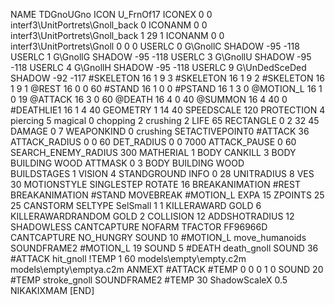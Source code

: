 NAME 			TDGnoUGno
ICON 			U_FrnOf17
ICONEX 0 0 interf3\UnitPortrets\Gnoll_back 0
ICONANM 0 0 interf3\UnitPortrets\Gnoll_back 1 29 1
ICONANM 0 0 interf3\UnitPortrets\Gnoll 0 0 0
USERLC 			0 G\GnollC SHADOW -95 -118
USERLC 			1 G\GnollG SHADOW -95 -118
USERLC 			3 G\GnollU SHADOW -95 -118
USERLC 			4 G\GnollH SHADOW -95 -118
USERLC 			9 G\UnDedSceDed SHADOW -92 -117
#SKELETON               16 1 9 3
#SKELETON               16 1 9 2
#SKELETON               16 1 9 1
@REST      		16 0 0 60
#STAND     		16 1 0 0
#PSTAND    		16 1 3 0
@MOTION_L  		16 1 0 19
@ATTACK    		16 3 0 60
@DEATH     		16 4 0 40
@SUMMON     		16 4 40 0 
#DEATHLIE1 		16 1 4 40
GEOMETRY 		1 14 40
SPEEDSCALE 		120
PROTECTION 		4 piercing 5 magical 0 chopping 2 crushing 2
LIFE     		65
RECTANGLE 		0 2 32 45
DAMAGE   		0 7
WEAPONKIND 		0 crushing
SETACTIVEPOINT0 	#ATTACK 36
ATTACK_RADIUS 		0 0 60
DET_RADIUS 		0 0 7000
ATTACK_PAUSE 		0 60
SEARCH_ENEMY_RADIUS 	300
MATHERIAL 		1 BODY
CANKILL 3 BODY BUILDING WOOD
ATTMASK 0 3 BODY BUILDING WOOD  
BUILDSTAGES 		1
VISION 			4
STANDGROUND
INFO 			0 28
UNITRADIUS 		8
VES 			30
MOTIONSTYLE 		SINGLESTEP
ROTATE 			16
BREAKANIMATION 		#REST
BREAKANIMATION 		#STAND
MOVEBREAK 		#MOTION_L
EXPA 			15
ZPOINTS 25 25
CANSTORM
SELTYPE SelSmall 1 1
KILLERAWARD             GOLD 6
KILLERAWARDRANDOM       GOLD 2
COLLISION 12
ADDSHOTRADIUS 12
SHADOWLESS
CANTCAPTURE
NOFARM
TFACTOR FF96966D
CANTCAPTURE
NO_HUNGRY
SOUND 10 #MOTION_L move_humanoids
SOUNDFRAME2 #MOTION_L 19
SOUND 5 #DEATH death_gnoll
SOUND 36 #ATTACK hit_gnoll
!TEMP  1 60 models\empty\empty.c2m models\empty\emptya.c2m
ANMEXT #ATTACK #TEMP 0 0 0 1 0
SOUND 20 #TEMP stroke_gnoll
SOUNDFRAME2 #TEMP 30
ShadowScaleX 0.5
NIKAKIXMAM
[END]
